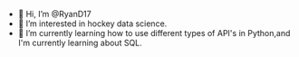 - 👋 Hi, I’m @RyanD17
- 👀 I’m interested in hockey data science.
- 🌱 I’m currently learning how to use different types of API's in Python,and I'm currently learning about SQL. 

<!---
RyanD17/RyanD17 is a ✨ special ✨ repository because its `README.md` (this file) appears on your GitHub profile.
You can click the Preview link to take a look at your changes.
--->
